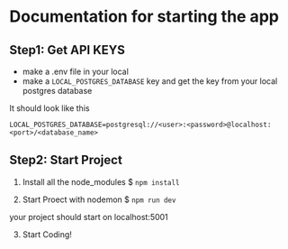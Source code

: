 # Documentation for starting the app

## Step1: Get API KEYS

- make a .env file in your local
- make a `LOCAL_POSTGRES_DATABASE` key and get the key from your local postgres database

It should look like this
```
LOCAL_POSTGRES_DATABASE=postgresql://<user>:<password>@localhost:<port>/<database_name>
```

## Step2: Start Project

1. Install all the node_modules
$ `npm install`


2. Start Proect with nodemon
$ `npm run dev`

your project should start on localhost:5001

3. Start Coding!
